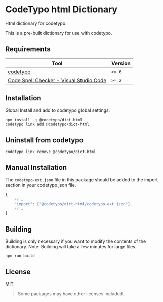 # CodeTypo html Dictionary

Html dictionary for codetypo.

This is a pre-built dictionary for use with codetypo.

## Requirements

| Tool                                                                                                                         | Version |
| ---------------------------------------------------------------------------------------------------------------------------- | ------- |
| [codetypo](https://github.com/khulnasoft/codetypo)                                                                           | `>= 6`  |
| [Code Spell Checker - Visual Studio Code](https://marketplace.visualstudio.com/items?itemName=khulnasoft.code-spell-checker) | `>= 2`  |

## Installation

Global Install and add to codetypo global settings.

```sh
npm install -g @codetypo/dict-html
codetypo link add @codetypo/dict-html
```

## Uninstall from codetypo

```sh
codetypo link remove @codetypo/dict-html
```

## Manual Installation

The `codetypo-ext.json` file in this package should be added to the import section in your codetypo.json file.

```javascript
{
    // …
    "import": ["@codetypo/dict-html/codetypo-ext.json"],
    // …
}
```

## Building

Building is only necessary if you want to modify the contents of the dictionary. Note: Building will take a few minutes for large files.

```sh
npm run build
```

## License

MIT

> Some packages may have other licenses included.
